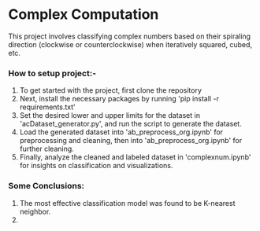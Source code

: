 # Complex Computation
This project involves classifying complex numbers based on their spiraling direction
(clockwise or counterclockwise) when iteratively squared, cubed, etc.
</br>

### How to setup project:-
1. To get started with the project, first clone the repository
2. Next, install the necessary packages by running 'pip install -r requirements.txt'
3. Set the desired lower and upper limits for the dataset in 'acDataset_generator.py',
   and run the script to generate the dataset.
4. Load the generated dataset into 'ab_preprocess_org.ipynb' for preprocessing and cleaning, 
   then into 'ab_preprocess_org.ipynb' for further cleaning.
5. Finally, analyze the cleaned and labeled dataset in 'complexnum.ipynb' for 
   insights on classification and visualizations.


### Some Conclusions:
1. The most effective classification model was found to be K-nearest neighbor.
2. 